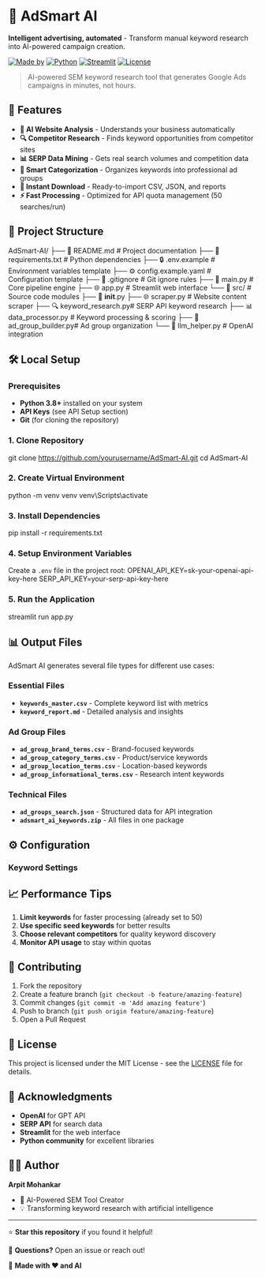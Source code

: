 # 🧠 AdSmart AI

**Intelligent advertising, automated** - Transform manual keyword research into AI-powered campaign creation.

[![Made by](https://img.shields.io/badge/Made%20by-Arpit%20Mohankar-blue)](https://github.com/yourhandle)
[![Python](https://img.shields.io/badge/Python-3.8+-green)](https://python.org)
[![Streamlit](https://img.shields.io/badge/Streamlit-1.28+-red)](https://streamlit.io)
[![License](https://img.shields.io/badge/License-MIT-yellow)](LICENSE)

> AI-powered SEM keyword research tool that generates Google Ads campaigns in minutes, not hours.

## 🚀 Features

- **🤖 AI Website Analysis** - Understands your business automatically
- **🔍 Competitor Research** - Finds keyword opportunities from competitor sites
- **📊 SERP Data Mining** - Gets real search volumes and competition data
- **🎯 Smart Categorization** - Organizes keywords into professional ad groups
- **💾 Instant Download** - Ready-to-import CSV, JSON, and reports
- **⚡ Fast Processing** - Optimized for API quota management (50 searches/run)

## 📁 Project Structure
AdSmart-AI/
├── 📄 README.md              # Project documentation
├── 📄 requirements.txt       # Python dependencies
├── 🔒 .env.example           # Environment variables template
├── ⚙️ config.example.yaml    # Configuration template
├── 🚫 .gitignore             # Git ignore rules
├── 🚀 main.py                # Core pipeline engine
├── 🌐 app.py                 # Streamlit web interface
└── 📁 src/                   # Source code modules
    ├── 📄 __init__.py
    ├── 🌐 scraper.py         # Website content scraper
    ├── 🔍 keyword_research.py# SERP API keyword research
    ├── 📊 data_processor.py  # Keyword processing & scoring
    ├── 🎯 ad_group_builder.py# Ad group organization
    └── 🤖 llm_helper.py      # OpenAI integration

## 🛠️ Local Setup

### Prerequisites

- **Python 3.8+** installed on your system
- **API Keys** (see API Setup section)
- **Git** (for cloning the repository)

### 1. Clone Repository
git clone https://github.com/yourusername/AdSmart-AI.git
cd AdSmart-AI

### 2. Create Virtual Environment
python -m venv venv
venv\Scripts\activate

### 3. Install Dependencies
pip install -r requirements.txt


### 4. Setup Environment Variables
Create a `.env` file in the project root:
OPENAI_API_KEY=sk-your-openai-api-key-here
SERP_API_KEY=your-serp-api-key-here

### 5. Run the Application
streamlit run app.py


## 📊 Output Files

AdSmart AI generates several file types for different use cases:

### Essential Files
- **`keywords_master.csv`** - Complete keyword list with metrics
- **`keyword_report.md`** - Detailed analysis and insights

### Ad Group Files
- **`ad_group_brand_terms.csv`** - Brand-focused keywords
- **`ad_group_category_terms.csv`** - Product/service keywords
- **`ad_group_location_terms.csv`** - Location-based keywords
- **`ad_group_informational_terms.csv`** - Research intent keywords

### Technical Files
- **`ad_groups_search.json`** - Structured data for API integration
- **`adsmart_ai_keywords.zip`** - All files in one package

## ⚙️ Configuration

### Keyword Settings

## 📈 Performance Tips

1. **Limit keywords** for faster processing (already set to 50)
2. **Use specific seed keywords** for better results
3. **Choose relevant competitors** for quality keyword discovery
4. **Monitor API usage** to stay within quotas

## 🤝 Contributing

1. Fork the repository
2. Create a feature branch (`git checkout -b feature/amazing-feature`)
3. Commit changes (`git commit -m 'Add amazing feature'`)
4. Push to branch (`git push origin feature/amazing-feature`)
5. Open a Pull Request

## 📝 License

This project is licensed under the MIT License - see the [LICENSE](LICENSE) file for details.

## 🙏 Acknowledgments

- **OpenAI** for GPT API
- **SERP API** for search data
- **Streamlit** for the web interface
- **Python community** for excellent libraries

## 👨‍💻 Author

**Arpit Mohankar**
- 🚀 AI-Powered SEM Tool Creator
- 💡 Transforming keyword research with artificial intelligence

---

⭐ **Star this repository** if you found it helpful!

📧 **Questions?** Open an issue or reach out!

🚀 **Made with ❤️ and AI**
